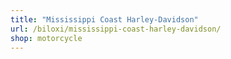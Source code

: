 ```yaml
---
title: "Mississippi Coast Harley-Davidson"
url: /biloxi/mississippi-coast-harley-davidson/
shop: motorcycle
---
```

